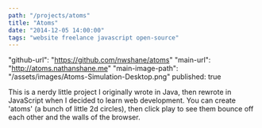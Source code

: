 ```yaml
---
path: "/projects/atoms"
title: "Atoms"
date: "2014-12-05 14:00:00"
tags: "website freelance javascript open-source"
---
```


"github-url": "https://github.com/nwshane/atoms"
"main-url": "http://atoms.nathanshane.me"
"main-image-path": "/assets/images/Atoms-Simulation-Desktop.png"
published: true

This is a nerdy little project I originally wrote in Java, then rewrote in JavaScript when I decided to learn web development. You can create 'atoms' (a bunch of little 2d circles), then click play to see them bounce off each other and the walls of the browser.
